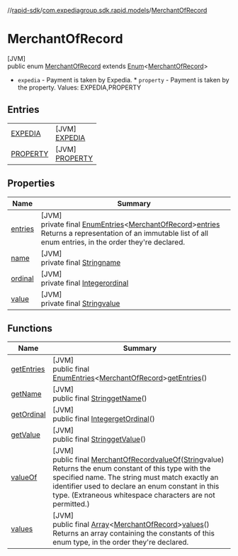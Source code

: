 //[rapid-sdk](../../../index.md)/[com.expediagroup.sdk.rapid.models](../index.md)/[MerchantOfRecord](index.md)

# MerchantOfRecord

[JVM]\
public enum [MerchantOfRecord](index.md) extends [Enum](https://docs.oracle.com/javase/8/docs/api/java/lang/Enum.html)&lt;[MerchantOfRecord](index.md)&gt;

- 
   `expedia` - Payment is taken by Expedia. * `property` - Payment is taken by the property. Values: EXPEDIA,PROPERTY

## Entries

| | |
|---|---|
| [EXPEDIA](-e-x-p-e-d-i-a/index.md) | [JVM]<br>[EXPEDIA](-e-x-p-e-d-i-a/index.md) |
| [PROPERTY](-p-r-o-p-e-r-t-y/index.md) | [JVM]<br>[PROPERTY](-p-r-o-p-e-r-t-y/index.md) |

## Properties

| Name | Summary |
|---|---|
| [entries](index.md#1278494147%2FProperties%2F700308213) | [JVM]<br>private final [EnumEntries](https://kotlinlang.org/api/latest/jvm/stdlib/kotlin.enums/-enum-entries/index.html)&lt;[MerchantOfRecord](index.md)&gt;[entries](index.md#1278494147%2FProperties%2F700308213)<br>Returns a representation of an immutable list of all enum entries, in the order they're declared. |
| [name](../-unavailable-reason/-code/-n-o_-i-n-v-e-n-t-o-r-y_-a-v-a-i-l-a-b-l-e/index.md#-372974862%2FProperties%2F700308213) | [JVM]<br>private final [String](https://docs.oracle.com/javase/8/docs/api/java/lang/String.html)[name](../-unavailable-reason/-code/-n-o_-i-n-v-e-n-t-o-r-y_-a-v-a-i-l-a-b-l-e/index.md#-372974862%2FProperties%2F700308213) |
| [ordinal](../-unavailable-reason/-code/-n-o_-i-n-v-e-n-t-o-r-y_-a-v-a-i-l-a-b-l-e/index.md#-739389684%2FProperties%2F700308213) | [JVM]<br>private final [Integer](https://docs.oracle.com/javase/8/docs/api/java/lang/Integer.html)[ordinal](../-unavailable-reason/-code/-n-o_-i-n-v-e-n-t-o-r-y_-a-v-a-i-l-a-b-l-e/index.md#-739389684%2FProperties%2F700308213) |
| [value](-p-r-o-p-e-r-t-y/index.md#-1651640958%2FProperties%2F700308213) | [JVM]<br>private final [String](https://docs.oracle.com/javase/8/docs/api/java/lang/String.html)[value](-p-r-o-p-e-r-t-y/index.md#-1651640958%2FProperties%2F700308213) |

## Functions

| Name | Summary |
|---|---|
| [getEntries](get-entries.md) | [JVM]<br>public final [EnumEntries](https://kotlinlang.org/api/latest/jvm/stdlib/kotlin.enums/-enum-entries/index.html)&lt;[MerchantOfRecord](index.md)&gt;[getEntries](get-entries.md)() |
| [getName](index.md#-1554809491%2FFunctions%2F700308213) | [JVM]<br>public final [String](https://docs.oracle.com/javase/8/docs/api/java/lang/String.html)[getName](index.md#-1554809491%2FFunctions%2F700308213)() |
| [getOrdinal](index.md#1367070385%2FFunctions%2F700308213) | [JVM]<br>public final [Integer](https://docs.oracle.com/javase/8/docs/api/java/lang/Integer.html)[getOrdinal](index.md#1367070385%2FFunctions%2F700308213)() |
| [getValue](get-value.md) | [JVM]<br>public final [String](https://docs.oracle.com/javase/8/docs/api/java/lang/String.html)[getValue](get-value.md)() |
| [valueOf](value-of.md) | [JVM]<br>public final [MerchantOfRecord](index.md)[valueOf](value-of.md)([String](https://docs.oracle.com/javase/8/docs/api/java/lang/String.html)value)<br>Returns the enum constant of this type with the specified name. The string must match exactly an identifier used to declare an enum constant in this type. (Extraneous whitespace characters are not permitted.) |
| [values](values.md) | [JVM]<br>public final [Array](https://kotlinlang.org/api/latest/jvm/stdlib/kotlin/-array/index.html)&lt;[MerchantOfRecord](index.md)&gt;[values](values.md)()<br>Returns an array containing the constants of this enum type, in the order they're declared. |
